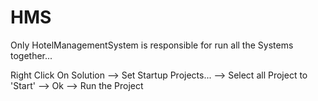 # HMS

Only HotelManagementSystem is responsible for run all the Systems together...

Right Click On Solution --> Set Startup Projects... --> Select all Project to 'Start' --> Ok --> Run the Project
